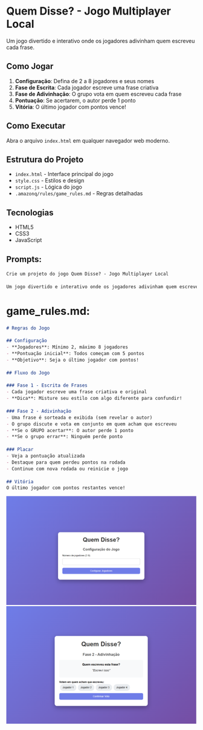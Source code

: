 # Quem Disse? - Jogo Multiplayer Local

Um jogo divertido e interativo onde os jogadores adivinham quem escreveu cada frase.

## Como Jogar

1. **Configuração**: Defina de 2 a 8 jogadores e seus nomes
2. **Fase de Escrita**: Cada jogador escreve uma frase criativa
3. **Fase de Adivinhação**: O grupo vota em quem escreveu cada frase
4. **Pontuação**: Se acertarem, o autor perde 1 ponto
5. **Vitória**: O último jogador com pontos vence!

## Como Executar

Abra o arquivo `index.html` em qualquer navegador web moderno.

## Estrutura do Projeto

- `index.html` - Interface principal do jogo
- `style.css` - Estilos e design
- `script.js` - Lógica do jogo
- `.amazonq/rules/game_rules.md` - Regras detalhadas

## Tecnologias

- HTML5
- CSS3
- JavaScript

## Prompts:

```md
Crie um projeto do jogo Quem Disse? - Jogo Multiplayer Local

Um jogo divertido e interativo onde os jogadores adivinham quem escreveu cada frase.
```

# game_rules.md: 

```md
# Regras do Jogo

## Configuração
- **Jogadores**: Mínimo 2, máximo 8 jogadores
- **Pontuação inicial**: Todos começam com 5 pontos
- **Objetivo**: Seja o último jogador com pontos!

## Fluxo do Jogo

### Fase 1 - Escrita de Frases
- Cada jogador escreve uma frase criativa e original
- **Dica**: Misture seu estilo com algo diferente para confundir!

### Fase 2 - Adivinhação
- Uma frase é sorteada e exibida (sem revelar o autor)
- O grupo discute e vota em conjunto em quem acham que escreveu
- **Se o GRUPO acertar**: O autor perde 1 ponto
- **Se o grupo errar**: Ninguém perde ponto

### Placar
- Veja a pontuação atualizada
- Destaque para quem perdeu pontos na rodada
- Continue com nova rodada ou reinicie o jogo

## Vitória
O último jogador com pontos restantes vence!
```

![Initial page](./public/init.png)
![Quiz page](./public/image.png)